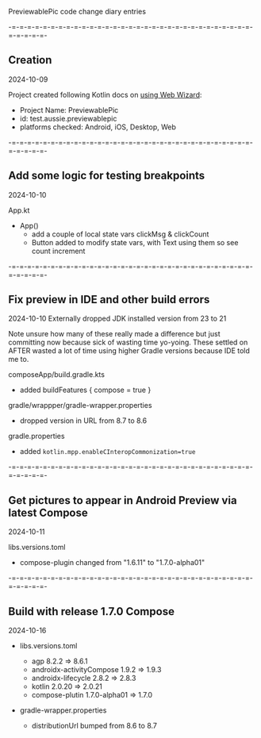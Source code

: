 PreviewablePic code change diary entries

-=-=-=-=-=-=-=-=-=-=-=-=-=-=-=-=-=-=-=-=-=-=-=-=-=-=-=-=-=-=-=-=-=-=-=-=-
## Creation
2024-10-09

Project created following Kotlin docs on [using Web Wizard][k1]:
- Project Name: PreviewablePic
- id: test.aussie.previewablepic
- platforms checked: Android, iOS, Desktop, Web

[k1]: https://www.jetbrains.com/help/kotlin-multiplatform-dev/compose-multiplatform-create-first-app.html#create-a-project-using-the-wizard



-=-=-=-=-=-=-=-=-=-=-=-=-=-=-=-=-=-=-=-=-=-=-=-=-=-=-=-=-=-=-=-=-=-=-=-=-
## Add some logic for testing breakpoints
2024-10-10

App.kt
- App()
  - add a couple of local state vars clickMsg & clickCount
  - Button added to modify state vars, with Text using them so see count increment


-=-=-=-=-=-=-=-=-=-=-=-=-=-=-=-=-=-=-=-=-=-=-=-=-=-=-=-=-=-=-=-=-=-=-=-=-
## Fix preview in IDE and other build errors
2024-10-10
Externally dropped JDK installed version from 23 to 21

Note unsure how many of these really made a difference but just committing now because sick of wasting time yo-yoing. These settled on AFTER wasted a lot of time using higher Gradle versions because IDE told me to.

composeApp/build.gradle.kts
- added buildFeatures { compose = true }

gradle/wrappper/gradle-wrapper.properties
- dropped version in URL from 8.7 to 8.6

gradle.properties
- added `kotlin.mpp.enableCInteropCommonization=true`


-=-=-=-=-=-=-=-=-=-=-=-=-=-=-=-=-=-=-=-=-=-=-=-=-=-=-=-=-=-=-=-=-=-=-=-=-
## Get pictures to appear in Android Preview via latest Compose
2024-10-11

libs.versions.toml
- compose-plugin changed from "1.6.11" to "1.7.0-alpha01"


-=-=-=-=-=-=-=-=-=-=-=-=-=-=-=-=-=-=-=-=-=-=-=-=-=-=-=-=-=-=-=-=-=-=-=-=-
## Build with release 1.7.0 Compose
2024-10-16

- libs.versions.toml
  - agp 8.2.2 => 8.6.1
  - androidx-activityCompose 1.9.2 => 1.9.3
  - androidx-lifecycle 2.8.2 => 2.8.3
  - kotlin 2.0.20 => 2.0.21
  - compose-plutin 1.7.0-alpha01 => 1.7.0
  

- gradle-wrapper.properties
  - distributionUrl bumped from 8.6 to 8.7

